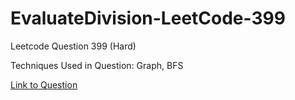 # EvaluateDivision-LeetCode-399

Leetcode Question 399 (Hard)

Techniques Used in Question:
Graph, BFS

[Link to Question](https://leetcode.com/problems/evaluate-division/)
